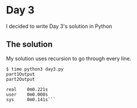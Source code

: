 # Day 3

I decided to write Day 3's solution in Python

## The solution
My solution uses recursion to go through every line.

```
$ time python3 day3.py
part1Output
part2Output

real    0m0.221s
user    0m0.000s
sys     0m0.141s```